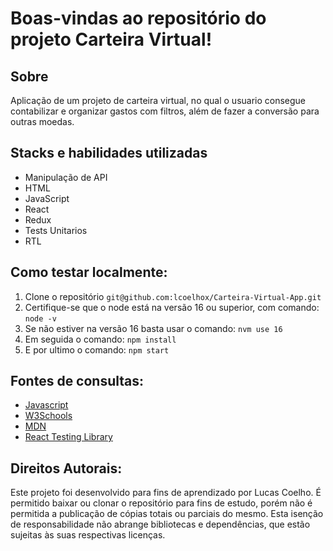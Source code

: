 # Boas-vindas ao repositório do projeto Carteira Virtual!

## Sobre
Aplicação de um projeto de carteira virtual, no qual o usuario consegue contabilizar e organizar gastos com filtros, além de fazer a conversão para outras moedas.

## Stacks e habilidades utilizadas
- Manipulação de API
- HTML
- JavaScript
- React
- Redux
- Tests Unitarios
- RTL

## Como testar localmente:
1. Clone o repositório `git@github.com:lcoelhox/Carteira-Virtual-App.git`
2. Certifique-se que o node está na versão 16 ou superior, com comando: `node -v`
3. Se não estiver na versão 16 basta usar o comando: `nvm use 16`
4. Em seguida o comando: `npm install`
5. E por ultimo o comando: `npm start`

## Fontes de consultas:
* [Javascript](https://www.javascript.com/)
* [W3Schools](https://www.w3schools.com/js/default.asp)
* [MDN](https://developer.mozilla.org/pt-BR/docs/Web/JavaScript)
* [React Testing Library](https://testing-library.com/docs/queries/bylabeltext/)

## Direitos Autorais:
Este projeto foi desenvolvido para fins de aprendizado por Lucas Coelho. É permitido baixar ou clonar o repositório para fins de estudo, porém não é permitida a publicação de cópias totais ou parciais do mesmo. Esta isenção de responsabilidade não abrange bibliotecas e dependências, que estão sujeitas às suas respectivas licenças.
